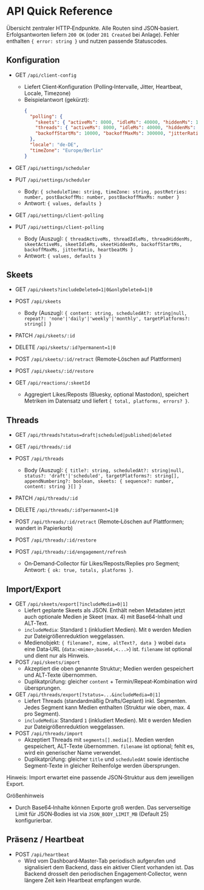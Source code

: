 # API Quick Reference

Übersicht zentraler HTTP‑Endpunkte. Alle Routen sind JSON‑basiert. Erfolgsantworten liefern `200 OK` (oder `201 Created` bei Anlage). Fehler enthalten `{ error: string }` und nutzen passende Statuscodes.

## Konfiguration

- GET `/api/client-config`
  - Liefert Client‑Konfiguration (Polling‑Intervalle, Jitter, Heartbeat, Locale, Timezone)
  - Beispielantwort (gekürzt):
    ```json
    {
      "polling": {
        "skeets": { "activeMs": 8000, "idleMs": 40000, "hiddenMs": 180000, "minimalHidden": false },
        "threads": { "activeMs": 8000, "idleMs": 40000, "hiddenMs": 180000, "minimalHidden": false },
        "backoffStartMs": 10000, "backoffMaxMs": 300000, "jitterRatio": 0.15, "heartbeatMs": 2000
      },
      "locale": "de-DE",
      "timeZone": "Europe/Berlin"
    }
    ```

- GET `/api/settings/scheduler`
- PUT `/api/settings/scheduler`
  - Body: `{ scheduleTime: string, timeZone: string, postRetries: number, postBackoffMs: number, postBackoffMaxMs: number }`
  - Antwort: `{ values, defaults }`

- GET `/api/settings/client-polling`
- PUT `/api/settings/client-polling`
  - Body (Auszug): `{ threadActiveMs, threadIdleMs, threadHiddenMs, skeetActiveMs, skeetIdleMs, skeetHiddenMs, backoffStartMs, backoffMaxMs, jitterRatio, heartbeatMs }`
  - Antwort: `{ values, defaults }`

## Skeets

- GET `/api/skeets?includeDeleted=1|0&onlyDeleted=1|0`
- POST `/api/skeets`
  - Body (Auszug): `{ content: string, scheduledAt?: string|null, repeat?: 'none'|'daily'|'weekly'|'monthly', targetPlatforms?: string[] }`
- PATCH `/api/skeets/:id`
- DELETE `/api/skeets/:id?permanent=1|0`
- POST `/api/skeets/:id/retract` (Remote‑Löschen auf Plattformen)
- POST `/api/skeets/:id/restore`

- GET `/api/reactions/:skeetId`
  - Aggregiert Likes/Reposts (Bluesky, optional Mastodon), speichert Metriken im Datensatz und liefert `{ total, platforms, errors? }`.

## Threads

- GET `/api/threads?status=draft|scheduled|published|deleted`
- GET `/api/threads/:id`
- POST `/api/threads`
  - Body (Auszug): `{ title?: string, scheduledAt?: string|null, status?: 'draft'|'scheduled', targetPlatforms?: string[], appendNumbering?: boolean, skeets: { sequence?: number, content: string }[] }`
- PATCH `/api/threads/:id`
- DELETE `/api/threads/:id?permanent=1|0`
- POST `/api/threads/:id/retract` (Remote‑Löschen auf Plattformen; wandert in Papierkorb)
- POST `/api/threads/:id/restore`

- POST `/api/threads/:id/engagement/refresh`
  - On‑Demand‑Collector für Likes/Reposts/Replies pro Segment; Antwort: `{ ok: true, totals, platforms }`.

## Import/Export

- GET `/api/skeets/export[?includeMedia=0|1]`
  - Liefert geplante Skeets als JSON. Enthält neben Metadaten jetzt auch optionale Medien je Skeet (max. 4) mit Base64-Inhalt und ALT‑Text.
  - `includeMedia`: Standard `1` (inkludiert Medien). Mit `0` werden Medien zur Dateigrößenreduktion weggelassen.
  - Medienobjekt: `{ filename?, mime, altText?, data }` wobei `data` eine Data‑URL (`data:<mime>;base64,<...>`) ist. `filename` ist optional und dient nur als Hinweis.
- POST `/api/skeets/import`
  - Akzeptiert die oben genannte Struktur; Medien werden gespeichert und ALT‑Texte übernommen.
  - Duplikatprüfung: gleicher `content` + Termin/Repeat‑Kombination wird übersprungen.
- GET `/api/threads/export[?status=...&includeMedia=0|1]`
  - Liefert Threads (standardmäßig Drafts/Geplant) inkl. Segmenten. Jedes Segment kann Medien enthalten (Struktur wie oben, max. 4 pro Segment).
  - `includeMedia`: Standard `1` (inkludiert Medien). Mit `0` werden Medien zur Dateigrößenreduktion weggelassen.
- POST `/api/threads/import`
  - Akzeptiert Threads mit `segments[].media[]`. Medien werden gespeichert, ALT‑Texte übernommen. `filename` ist optional; fehlt es, wird ein generischer Name verwendet.
  - Duplikatprüfung: gleicher `title` und `scheduledAt` sowie identische Segment‑Texte in gleicher Reihenfolge werden übersprungen.

Hinweis: Import erwartet eine passende JSON‑Struktur aus dem jeweiligen Export.

Größenhinweis
- Durch Base64‑Inhalte können Exporte groß werden. Das serverseitige Limit für JSON‑Bodies ist via `JSON_BODY_LIMIT_MB` (Default 25) konfigurierbar.
## Präsenz / Heartbeat

- POST `/api/heartbeat`
  - Wird vom Dashboard‑Master‑Tab periodisch aufgerufen und signalisiert dem Backend, dass ein aktiver Client vorhanden ist. Das Backend drosselt den periodischen Engagement‑Collector, wenn längere Zeit kein Heartbeat empfangen wurde.
